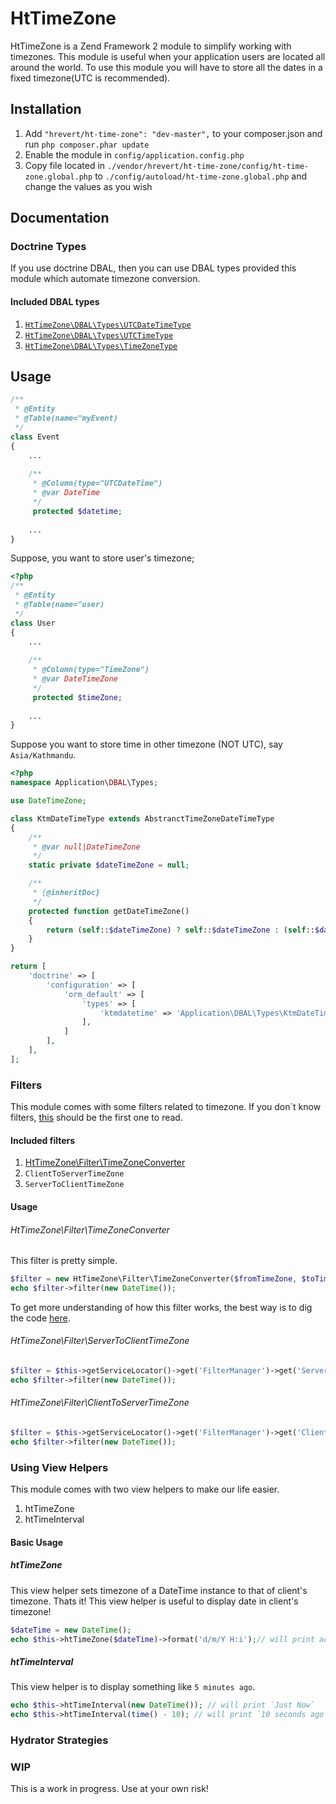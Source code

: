 HtTimeZone
==========

HtTimeZone is a Zend Framework 2 module to simplify working with timezones. This module is useful when your application users are located all around the world.
To use this module you will have to store all the dates in a fixed timezone(UTC is recommended).


## Installation
1. Add `"hrevert/ht-time-zone": "dev-master",` to your composer.json and run `php composer.phar update` 
2. Enable the module in `config/application.config.php`
3. Copy file located in `./vendor/hrevert/ht-time-zone/config/ht-time-zone.global.php` to `./config/autoload/ht-time-zone.global.php` and change the values as you wish

## Documentation

### Doctrine Types
If you use doctrine DBAL, then you can use DBAL types provided this module which automate timezone conversion.

#### Included DBAL types
1. [`HtTimeZone\DBAL\Types\UTCDateTimeType`](https://github.com/hrevert/HtTimeZone/tree/master/src/HtTimeZone/DBAL/Types/UTCDateTimeType.php)
2. [`HtTimeZone\DBAL\Types\UTCTimeType`](https://github.com/hrevert/HtTimeZone/tree/master/src/HtTimeZone/DBAL/Types/UTCTimeType.php)
3. [`HtTimeZone\DBAL\Types\TimeZoneType`](https://github.com/hrevert/HtTimeZone/tree/master/src/HtTimeZone/DBAL/Types/TimeZoneType.php)

## Usage

```php
/**
 * @Entity
 * @Table(name="myEvent)
 */
class Event
{
    ...
 
    /**
     * @Column(type="UTCDateTime")
     * @var DateTime
     */
     protected $datetime;
 
    ...
}
```

Suppose, you want to store user's timezone;
```php
<?php
/**
 * @Entity
 * @Table(name="user)
 */
class User
{
    ...
 
    /**
     * @Column(type="TimeZone")
     * @var DateTimeZone
     */
     protected $timeZone;
 
    ...
} 
```

Suppose you want to store time in other timezone (NOT UTC), say `Asia/Kathmandu`.

```php
<?php
namespace Application\DBAL\Types;

use DateTimeZone;

class KtmDateTimeType extends AbstranctTimeZoneDateTimeType
{
    /**
     * @var null|DateTimeZone 
     */
    static private $dateTimeZone = null;

    /**
     * {@inheritDoc}
     */
    protected function getDateTimeZone()
    {
        return (self::$dateTimeZone) ? self::$dateTimeZone : (self::$dateTimeZone = new DateTimeZone('Asia/Kathmandu'));
    }
}

```

```php
return [
    'doctrine' => [
        'configuration' => [
            'orm_default' => [
                'types' => [
                    'ktmdatetime' => 'Application\DBAL\Types\KtmDateTimeType',
                ],
            ]
        ],
    ],
];
```
### Filters

This module comes with some filters related to timezone. If you don`t know filters, [this](http://framework.zend.com/manual/2.3/en/modules/zend.filter.html) should be the first one to read.

#### Included filters
1. [HtTimeZone\Filter\TimeZoneConverter](../src/HtTimeZone/Filter/TimeZoneConverter.php)
2. `ClientToServerTimeZone`
3. `ServerToClientTimeZone`

#### Usage
###### HtTimeZone\Filter\TimeZoneConverter

This filter is pretty simple. 
```php
$filter = new HtTimeZone\Filter\TimeZoneConverter($fromTimeZone, $toTimeZone);
echo $filter->filter(new DateTime());
```

To get more understanding of how this filter works, the best way is to dig the code [here](/src/HtTimeZone/Filter/TimeZoneConverter.php).

###### HtTimeZone\Filter\ServerToClientTimeZone

```php
$filter = $this->getServiceLocator()->get('FilterManager')->get('ServerToClientTimeZone');
echo $filter->filter(new DateTime());
```

###### HtTimeZone\Filter\ClientToServerTimeZone

```php
$filter = $this->getServiceLocator()->get('FilterManager')->get('ClientToServerTimeZone');
echo $filter->filter(new DateTime());
```

### Using View Helpers

This module comes with two view helpers to make our life easier.

1. htTimeZone
2. htTimeInterval

#### Basic Usage
##### htTimeZone
This view helper sets timezone of a DateTime instance to that of client's timezone. Thats it!
This view helper is useful to display date in client's timezone!
```php
$dateTime = new DateTime();
echo $this->htTimeZone($dateTime)->format('d/m/Y H:i');// will print according to user`s timezone
```
##### htTimeInterval
This view helper is to display something like `5 minutes ago`.
```php
echo $this->htTimeInterval(new DateTime()); // will print `Just Now`
echo $this->htTimeInterval(time() - 10); // will print `10 seconds ago`
```

### Hydrator Strategies

### WIP
This is a work in progress. Use at your own risk!
